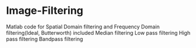 # Image-Filtering
Matlab code for Spatial Domain filtering and Frequency Domain filtering(Ideal, Butterworth) included
Median filtering
Low pass filtering
High pass filtering
Bandpass filtering
